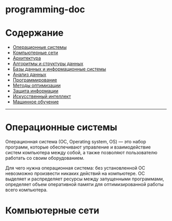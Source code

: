 # programming-doc

<!-- MEDIACLOUD-TOC-START -->
Содержание
=================

* [Операционные системы](#операционные-системы)
* [Компьютерные сети](#компьютерные-сети)
* [Архитектура](#архитектура)
* [Алгоритмы и структуры данных](#алгоритмы-и-структуры-данных)
* [Базы данных и информационные системы](#)
* [Анализ данных](#)
* [Программирование](#)
* [Методы оптимизации](#)
* [Защита информации](#)
* [Искусственный интеллект](#)
* [Машинное обучение](#)

----
<!-- MEDIACLOUD-TOC-END -->

# Операционные системы
Операционная система (ОС, Operating system, OS) — это набор программ, которые обеспечивают управление и взаимодействие систем компьютера между собой, а также позволяют пользователю работать со своим оборудованием.

Для чего нужна операционная система: без установленной ОС невозможно произвести никаких действий на компьютере. ОС выделяет и распределяет ресурсы между запущенными программами, определяет объем оперативной памяти для оптимизированной работы всего компьютера.



# Компьютерные сети
#
#
#
#
#